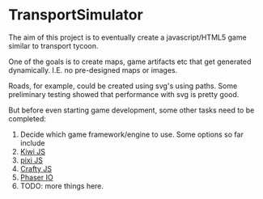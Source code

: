 # TransportSimulator
The aim of this project is to eventually create a javascript/HTML5 game similar to transport tycoon.

One of the goals is to create maps, game artifacts etc that get generated dynamically. I.E. no pre-designed maps or images.

Roads, for example, could be created using svg's using paths. Some preliminary testing showed that performance with svg is pretty good.

But before even starting game development, some other tasks need to be completed:

1. Decide which game framework/engine to use. Some options so far include         
  1. [Kiwi JS](http://www.kiwijs.org/)
  2. [pixi JS](http://www.pixijs.com/) 
  3. [Crafty JS](http://craftyjs.com/) 
  4. [Phaser IO](http://phaser.io/)
2. TODO: more things here.
